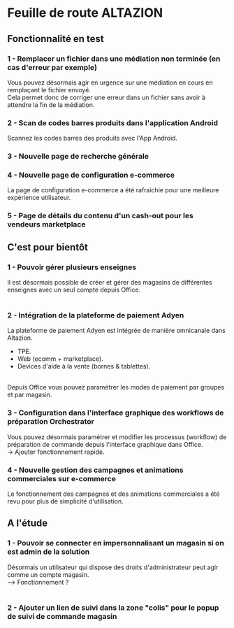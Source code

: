 <div class='roadmapPage'>
<h1>Feuille de route ALTAZION</h1>
<h2>Fonctionnalité en test</h2>
<div id="enTest">
<div class="item">
<h3>1 - Remplacer un fichier dans une médiation non terminée (en cas d'erreur par exemple)</h3>
<div>Vous pouvez désormais agir en urgence sur une médiation en cours en remplaçant le fichier envoyé. </div><div>Cela permet donc de corriger une erreur dans un fichier sans avoir à attendre la fin de la médiation. </div>
</div>
<div class="item">
<h3>2 - Scan de codes barres produits dans l'application Android</h3>
<div>Scannez les codes barres des produits avec l'App Android. </div>
</div>
<div class="item">
<h3>3 - Nouvelle page de recherche générale</h3>
</div>
<div class="item">
<h3>4 - Nouvelle page de configuration e-commerce</h3>
<div>La page de configuration e-commerce a été rafraichie pour une meilleure expérience utilisateur. </div>
</div>
<div class="item">
<h3>5 - Page de détails du contenu d'un cash-out pour les vendeurs marketplace</h3>
</div>
</div>
<h2>C'est pour bientôt</h2>
<div id="bientot">
<div class="item">
<h3>1 - Pouvoir gérer plusieurs enseignes </h3>
<div><span style="">Il est désormais possible de c</span><span style="">réer et gérer des magasins de différentes enseignes avec un seul compte depuis Office.</span><br> </div><div><br> </div>
</div>
<div class="item">
<h3>2 - Intégration de la plateforme de paiement Adyen </h3>
<div>La plateforme de paiement Adyen est intégrée de manière omnicanale dans Altazion.&nbsp; </div><div><ul><li>T<span style="color:rgba(0, 0, 0, 0.9);display:inline !important;">PE.</span> </li><li>Web (ecomm + marketplace). </li><li>Devices d'aide à la vente (bornes &amp; tablettes). </li> </ul> </div><div><br style="box-sizing:border-box;color:rgba(0, 0, 0, 0.9);"><span style="color:rgba(0, 0, 0, 0.9);display:inline !important;">Depuis Office vous pouvez paramétrer les modes de paiement par groupes et par magasin.</span> </div>
</div>
<div class="item">
<h3>3 - Configuration dans l'interface graphique des workflows de préparation Orchestrator </h3>
<div>Vous pouvez désormais paramétrer et modifier les processus (workflow) de préparation de commande depuis l'interface graphique dans Office.&nbsp; </div><div>-&gt; Ajouter fonctionnement rapide. </div>
</div>
<div class="item">
<h3>4 - Nouvelle gestion des campagnes et animations commerciales sur e-commerce </h3>
<div>Le fonctionnement des campagnes et des animations commerciales a été revu pour plus de simplicité d'utilisation. </div>
</div>
</div>
<h2>A l'étude</h2>
<div id="etude">
<div class="item">
<h3>1 - Pouvoir se connecter en impersonnalisant un magasin si on est admin de la solution</h3>
<div><div style="box-sizing:border-box;">Désormais un utilisateur qui dispose des droits d'administrateur peut agir comme un compte magasin.&nbsp; </div><div style="box-sizing:border-box;">--&gt; Fonctionnement ?&nbsp; </div><br> </div>
</div>
<div class="item">
<h3>2 - Ajouter un lien de suivi dans la zone "colis" pour le popup de suivi de commande magasin</h3>
</div>
</div>
</div>

